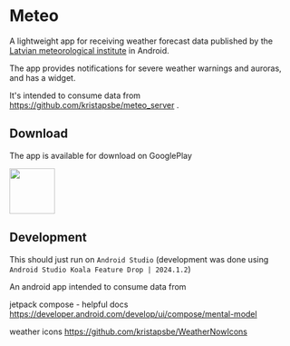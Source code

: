 # Meteo

A lightweight app for receiving weather forecast data published by the [Latvian meteorological institute](https://videscentrs.lvgmc.lv/) in Android.

The app provides notifications for severe weather warnings and auroras, and has a widget.

It's intended to consume data from https://github.com/kristapsbe/meteo_server .

## Download

The app is available for download on GooglePlay

[<img src="https://play.google.com/intl/en_us/badges/images/generic/en-play-badge.png"
     height="80">](https://play.google.com/store/apps/details?id=lv.kristapsbe.meteo_android)

## Development

This should just run on `Android Studio` (development was done using `Android Studio Koala Feature Drop | 2024.1.2`)

An android app intended to consume data from 

jetpack compose - helpful docs
https://developer.android.com/develop/ui/compose/mental-model

weather icons https://github.com/kristapsbe/WeatherNowIcons
